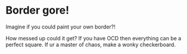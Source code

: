 # Border gore!

Imagine if you could paint your own border?!

How messed up could it get?
If you have OCD then everything can be a perfect square.
If ur a master of chaos, make a wonky checkerboard.
